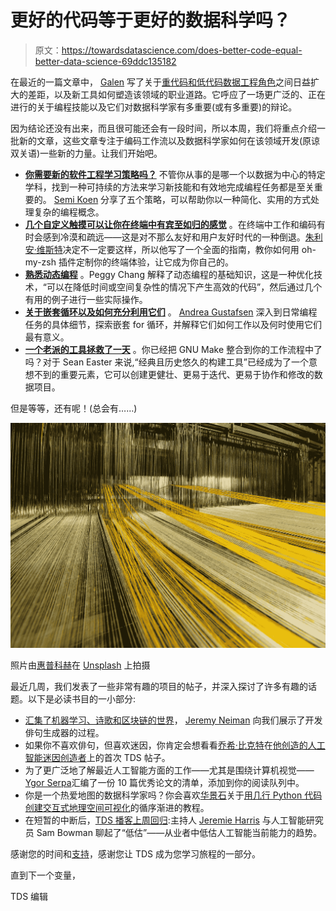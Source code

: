 # 更好的代码等于更好的数据科学吗？

> 原文：<https://towardsdatascience.com/does-better-code-equal-better-data-science-69ddc135182>

在最近的一篇文章中， [Galen](https://medium.com/u/a023a229ec8d?source=post_page-----69ddc135182--------------------------------) 写了关于[重代码和低代码数据工程角色](/data-engineering-career-path-to-code-or-to-no-code-1f09cd30552a)之间日益扩大的差距，以及新工具如何塑造该领域的职业道路。它呼应了一场更广泛的、正在进行的关于编程技能以及它们对数据科学家有多重要(或有多重要)的辩论。

因为结论还没有出来，而且很可能还会有一段时间，所以本周，我们将重点介绍一批新的文章，这些文章专注于编码工作流以及数据科学家如何在该领域开发(原谅双关语)一些新的力量。让我们开始吧。

*   [**你需要新的软件工程学习策略吗？**](/how-to-study-and-learn-complex-software-engineering-concepts-997d85399aec) 不管你从事的是哪一个以数据为中心的特定学科，找到一种可持续的方法来学习新技能和有效地完成编程任务都是至关重要的。 [Semi Koen](https://medium.com/u/aabf98f9b9a?source=post_page-----69ddc135182--------------------------------) 分享了五个策略，可以帮助你以一种简化、实用的方式处理复杂的编程概念。
*   [**几个自定义触摸可以让你在终端中有宾至如归的感觉**](/how-to-set-up-an-amazing-terminal-for-data-science-with-oh-my-zsh-plugins-2518dfeeab5d) 。在终端中工作和编码有时会感到冷漠和疏远——这是对不那么友好和用户友好时代的一种倒退。[朱利安·维斯特](https://medium.com/u/257ac04bf615?source=post_page-----69ddc135182--------------------------------)决定不一定要这样，所以他写了一个全面的指南，教你如何用 oh-my-zsh 插件定制你的终端体验，让它成为你自己的。
*   [**熟悉动态编程**](/mastering-dynamic-programming-a627dbdf0229) 。Peggy Chang 解释了动态编程的基础知识，这是一种优化技术，“可以在降低时间或空间复杂性的情况下产生高效的代码”，然后通过几个有用的例子进行一些实际操作。
*   [**关于嵌套循环以及如何充分利用它们**](/4-examples-to-help-you-understand-nested-loops-94bb7df797c4) 。 [Andrea Gustafsen](https://medium.com/u/201dc379d7c?source=post_page-----69ddc135182--------------------------------) 深入到日常编程任务的具体细节，探索嵌套 for 循环，并解释它们如何工作以及何时使用它们最有意义。
*   [**一个老派的工具拯救了一天**](/using-make-for-data-science-projects-changed-my-life-23de1597e2e) 。你已经把 GNU Make 整合到你的工作流程中了吗？对于 Sean Easter 来说,“经典且历史悠久的构建工具”已经成为了一个意想不到的重要元素，它可以创建更健壮、更易于迭代、更易于协作和修改的数据项目。

但是等等，还有呢！(总会有……)

![](img/2ccc8214b79af7a32f0fcb23c5a520ac.png)

照片由[惠普科赫](https://unsplash.com/@iggii?utm_source=medium&utm_medium=referral)在 [Unsplash](https://unsplash.com?utm_source=medium&utm_medium=referral) 上拍摄

最近几周，我们发表了一些非常有趣的项目的帖子，并深入探讨了许多有趣的话题。以下是必读书目的一小部分:

*   [汇集了机器学习、诗歌和区块链的世界](/machine-learning-haiku-generator-on-blockchain-f6e5a801ca25)， [Jeremy Neiman](https://medium.com/u/c8b72742143d?source=post_page-----69ddc135182--------------------------------) 向我们展示了开发俳句生成器的过程。
*   如果你不喜欢俳句，但喜欢迷因，你肯定会想看看[乔希·比克特](https://medium.com/u/609f537fac76?source=post_page-----69ddc135182--------------------------------)在[他创造的人工智能迷因创造者](/how-to-make-memes-with-ai-in-python-986944bce5b4)上的首次 TDS 帖子。
*   为了更广泛地了解最近人工智能方面的工作——尤其是围绕计算机视觉——[Ygor Serpa](https://medium.com/u/857d8734c7da?source=post_page-----69ddc135182--------------------------------)汇编了一份 10 篇优秀论文的清单，添加到你的阅读队列中。
*   你是一个热爱地图的数据科学家吗？你会喜欢[华景石](https://medium.com/u/f8ae37221672?source=post_page-----69ddc135182--------------------------------)关于[用几行 Python 代码创建交互式地理空间可视化](/explore-and-visualize-geospatial-data-using-leafmap-python-package-5bb8aafba83a)的循序渐进的教程。
*   在短暂的中断后，[TDS 播客上周回归](/are-we-under-hyping-ai-cf680dd48b43):主持人 [Jeremie Harris](https://medium.com/u/59564831d1eb?source=post_page-----69ddc135182--------------------------------) 与人工智能研究员 Sam Bowman 聊起了“低估”——从业者中低估人工智能当前能力的趋势。

感谢您的时间和[支持](https://medium.com/membership)，感谢您让 TDS 成为您学习旅程的一部分。

直到下一个变量，

TDS 编辑